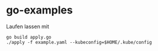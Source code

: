 # go-examples

Laufen lassen mit 
```
go build apply.go
./apply -f example.yaml --kubeconfig=$HOME/.kube/config 
```
